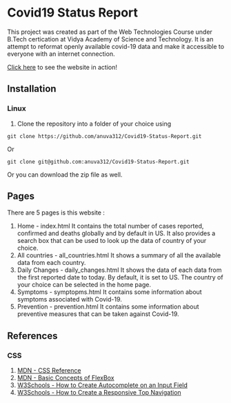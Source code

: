 # Covid19 Status Report
This project was created as part of the Web Technologies Course under B.Tech certication at Vidya Academy of Science and Technology. It is an attempt to reformat openly available covid-19 data and make it accessible to everyone with an internet connection.

[Click here](https://https://anuva312.github.io/Covid19-Status-Report/) to see the website in action!

## Installation
### Linux
1. Clone the repository into a folder of your choice using
```
git clone https://github.com/anuva312/Covid19-Status-Report.git
```
Or
```
git clone git@github.com:anuva312/Covid19-Status-Report.git
```
Or you can download the zip file as well.

## Pages
There are 5 pages is this website :
1. Home - index.html
    It contains the total number of cases reported, confirmed and deaths globally and by default in US.
    It also provides a search box that can be used to look up the data of  country of your choice.
2. All countries - all_countries.html
    It shows a summary of all the available data from each country.
3. Daily Changes - daily_changes.html
    It shows the data of each data from the first reported date to today. By default, it is set to US. The country of your choice can be selected in the home page.
4. Symptoms - symptopms.html
    It contains some information about symptoms associated with Covid-19.
5. Prevention - prevention.html
    It contains some information about preventive measures that can be taken against Covid-19.
## References
### CSS
1. [MDN - CSS Reference](https://developer.mozilla.org/en-US/docs/Web/CSS/Reference)
2. [MDN - Basic Concepts of FlexBox](https://developer.mozilla.org/en-US/docs/Web/CSS/CSS_Flexible_Box_Layout/Basic_Concepts_of_Flexbox)
3. [W3Schools - How to Create Autocomplete on an Input Field](https://www.w3schools.com/howto/howto_js_autocomplete.asp)
4. [W3Schools - How to Create a Responsive Top Navigation](https://www.w3schools.com/howto/howto_js_topnav_responsive.asp)
